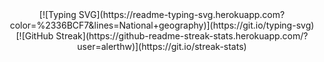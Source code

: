 <div align='center'>
  [![Typing SVG](https://readme-typing-svg.herokuapp.com?color=%2336BCF7&lines=National+geography)](https://git.io/typing-svg)</br>
  [![GitHub Streak](https://github-readme-streak-stats.herokuapp.com/?user=alerthw)](https://git.io/streak-stats)
</div>
